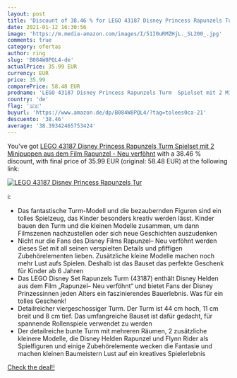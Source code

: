 ```yaml
---
layout: post
title: 'Discount of 38.46 % for LEGO 43187 Disney Princess Rapunzels Tur'
date: 2021-01-12 16:30:56
image: 'https://m.media-amazon.com/images/I/51I0uRMZHjL._SL200_.jpg'
comments: true
category: ofertas
author: ring
slug: 'B084W8PQL4-de'
actualPrice: 35.99 EUR
currency: EUR
price: 35.99
comparePrice: 58.48 EUR
prodname: 'LEGO 43187 Disney Princess Rapunzels Turm  Spielset mit 2 Minipuppen aus dem Film Rapunzel - Neu verföhnt'
country: 'de'
flag: '🇩🇪'
buyurl: 'https://www.amazon.de/dp/B084W8PQL4/?tag=tolees0ca-21'
descuento: '38.46'
average: '38.39342465753424'
---
```


You've got [LEGO 43187 Disney Princess Rapunzels Turm  Spielset mit 2 Minipuppen aus dem Film Rapunzel - Neu verföhnt](https://www.amazon.de/dp/B084W8PQL4/?tag=tolees0ca-21) with a  38.46 % discount, with final price of 35.99 EUR (original: 58.48 EUR) at the following link:

[![LEGO 43187 Disney Princess Rapunzels Tur](https://m.media-amazon.com/images/I/51I0uRMZHjL._SL200_.jpg)](https://www.amazon.de/dp/B084W8PQL4/?tag=tolees0ca-21)

ℹ️:

- Das fantastische Turm-Modell und die bezaubernden Figuren sind ein tolles Spielzeug, das Kinder besonders kreativ werden lässt. Kinder bauen den Turm und die kleinen Modelle zusammen, um dann Filmszenen nachzustellen oder sich neue Geschichten auszudenken
- Nicht nur die Fans des Disney Films Rapunzel– Neu verföhnt werden dieses Set mit all seinen verspielten Details und pfiffigen Zubehörelementen lieben. Zusätzliche kleine Modelle machen noch mehr Lust aufs Spielen. Deshalb ist das Bauset das perfekte Geschenk für Kinder ab 6 Jahren
- Das LEGO Disney Set Rapunzels Turm (43187) enthält Disney Helden aus dem Film „Rapunzel– Neu verföhnt“ und bietet Fans der Disney Prinzessinnen jeden Alters ein faszinierendes Bauerlebnis. Was für ein tolles Geschenk!
- Detailreicher viergeschossiger Turm. Der Turm ist 44 cm hoch, 11 cm breit und 8 cm tief. Das umfangreiche Bauset ist dafür gedacht, für spannende Rollenspiele verwendet zu werden
- Der detailreiche bunte Turm mit mehreren Räumen, 2 zusätzliche kleinere Modelle, die Disney Helden Rapunzel und Flynn Rider als Spielfiguren und einige Zubehörelemente wecken die Fantasie und machen kleinen Baumeistern Lust auf ein kreatives Spielerlebnis

[Check the deal!!](https://www.amazon.de/dp/B084W8PQL4/?tag=tolees0ca-21)
